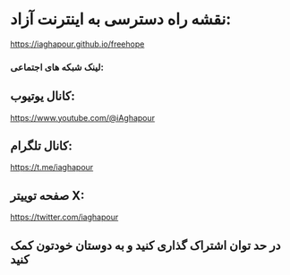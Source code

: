 # نقشه راه دسترسی به اینترنت آزاد:  
https://iaghapour.github.io/freehope


### لینک شبکه های اجتماعی:


## کانال یوتیوب:

https://www.youtube.com/@iAghapour

## کانال تلگرام:

https://t.me/iaghapour

## صفحه توییتر X:

https://twitter.com/iaghapour


## در حد توان اشتراک گذاری کنید و به دوستان خودتون کمک کنید
